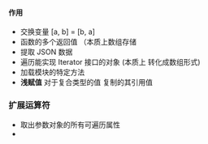 #### 作用

- 交换变量  [a, b] = [b, a]
- 函数的多个返回值 （本质上数组存储
- 提取 JSON 数据
- 遍历能实现 Iterator 接口的对象 (本质上 转化成数组形式)
- 加载模块的特定方法
- **浅赋值** 对于复合类型的值 复制的其引用值

### 扩展运算符

- 取出参数对象的所有可遍历属性
- 